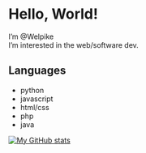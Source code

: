 # Hello, World!

I’m @Welpike  
I’m interested in the web/software dev.

## Languages
- python
- javascript
- html/css
- php
- java

[![My GitHub stats](https://github-readme-stats.vercel.app/api?username=Welpike&show_icons=true)](https://github.com/Welpike&theme=radical)
